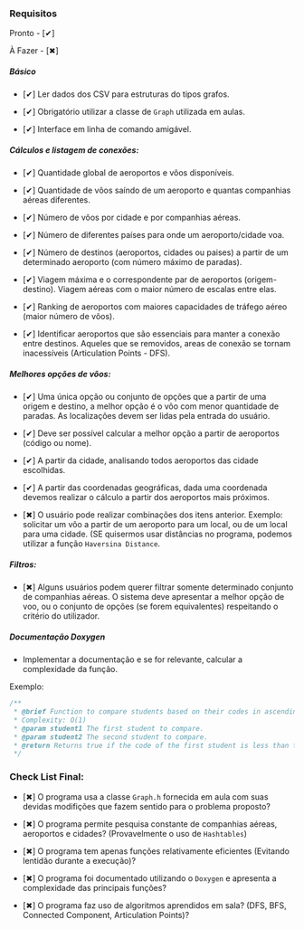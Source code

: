 ### Requisitos

Pronto - [✔]

À Fazer - [✖]

##### Básico

- [✔] Ler dados dos CSV para estruturas do tipos grafos.

- [✔] Obrigatório utilizar a classe de `Graph` utilizada em aulas.

- [✔] Interface em linha de comando amigável.

##### Cálculos e listagem de conexões:

- [✔] Quantidade global de aeroportos e vôos disponíveis.

- [✔] Quantidade de vôos saíndo de um aeroporto e quantas companhias aéreas diferentes.

- [✔] Número de vôos por cidade e por companhias aéreas.

- [✔] Número de diferentes países para onde um aeroporto/cidade voa.

- [✔] Número de destinos (aeroportos, cidades ou paises) a partir de um determinado aeroporto (com número máximo de paradas).

- [✔] Viagem máxima e o correspondente par de aeroportos (origem-destino). Viagem aéreas com o maior número de escalas entre elas.

- [✔] Ranking de aeroportos com maiores capacidades de tráfego aéreo (maior número de vôos).

- [✔] Identificar aeroportos que são essenciais para manter a conexão entre destinos. Aqueles que se removidos, areas de conexão se tornam inacessíveis (Articulation Points - DFS).

##### Melhores opções de vôos:

- [✔] Uma única opção ou conjunto de opções que a partir de uma origem e destino, a melhor opção é o vôo com menor quantidade de paradas. As localizações devem ser lidas pela entrada do usuário.

- [✔] Deve ser possível calcular a melhor opção a partir de aeroportos (código ou nome).

- [✔] A partir da cidade, analisando todos aeroportos das cidade escolhidas.

- [✔] A partir das coordenadas geográficas, dada uma coordenada devemos realizar o cálculo a partir dos aeroportos mais próximos.

- [✖] O usuário pode realizar combinações dos itens anterior. Exemplo: solicitar um vôo a partir de um aeroporto para um local, ou de um local para uma cidade. (SE quisermos usar distâncias no programa, podemos utilizar a função `Haversina Distance`.

##### Filtros:

- [✖] Alguns usuários podem querer filtrar somente determinado conjunto de companhias aéreas. O sistema deve apresentar a melhor opção de voo, ou o conjunto de opções (se forem equivalentes) respeitando o critério do utilizador.

##### Documentação Doxygen

- Implementar a documentação e se for relevante, calcular a complexidade da função.

Exemplo:

```c
/**
 * @brief Function to compare students based on their codes in ascending order.
 * Complexity: O(1)
 * @param student1 The first student to compare.
 * @param student2 The second student to compare.
 * @return Returns true if the code of the first student is less than that of the second.
 */
```

### Check List Final:

- [✖] O programa usa a classe `Graph.h` fornecida em aula com suas devidas modifições que fazem sentido para o problema proposto?

- [✖] O programa permite pesquisa constante de companhias aéreas, aeroportos e cidades? (Provavelmente o uso de `Hashtables`)

- [✖] O programa tem apenas funções relativamente eficientes (Evitando lentidão durante a execução)?

- [✖] O programa foi documentado utilizando o `Doxygen` e apresenta a complexidade das principais funções?

- [✖] O programa faz uso de algoritmos aprendidos em sala? (DFS, BFS, Connected Component, Articulation Points)?
